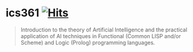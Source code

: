 # ics361 [![Hits](https://hits.seeyoufarm.com/api/count/incr/badge.svg?url=https%3A%2F%2Fgithub.com%2Fechung32%2Fics361&count_bg=%2379C83D&title_bg=%23555555&icon=&icon_color=%23E7E7E7&title=number+of+cheaters+lmao&edge_flat=false)](https://hits.seeyoufarm.com)

>  Introduction to the theory of Artificial Intelligence and the practical application of AI techniques in Functional (Common LISP and/or Scheme) and Logic (Prolog) programming languages. 
